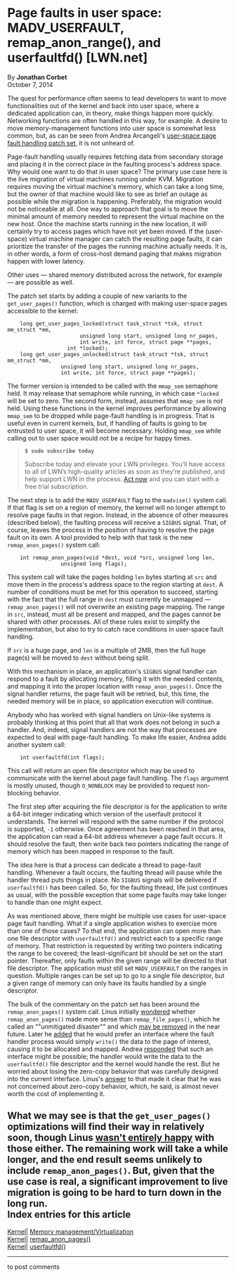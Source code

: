 # Page faults in user space: MADV_USERFAULT, remap_anon_range(), and userfaultfd() [LWN.net]

By **Jonathan Corbet**  
October 7, 2014 

The quest for performance often seems to lead developers to want to move functionalities out of the kernel and back into user space, where a dedicated application can, in theory, make things happen more quickly. Networking functions are often handled in this way, for example. A desire to move memory-management functions into user space is somewhat less common, but, as can be seen from Andrea Arcangeli's [user-space page fault handling patch set](/Articles/614881/), it is not unheard of. 

Page-fault handling usually requires fetching data from secondary storage and placing it in the correct place in the faulting process's address space. Why would one want to do that in user space? The primary use case here is the live migration of virtual machines running under KVM. Migration requires moving the virtual machine's memory, which can take a long time, but the owner of that machine would like to see as brief an outage as possible while the migration is happening. Preferably, the migration would not be noticeable at all. One way to approach that goal is to move the minimal amount of memory needed to represent the virtual machine on the new host. Once the machine starts running in the new location, it will certainly try to access pages which have not yet been moved. If the (user-space) virtual machine manager can catch the resulting page faults, it can prioritize the transfer of the pages the running machine actually needs. It is, in other words, a form of cross-host demand paging that makes migration happen with lower latency. 

Other uses — shared memory distributed across the network, for example — are possible as well. 

The patch set starts by adding a couple of new variants to the `get_user_pages()` function, which is charged with making user-space pages accessible to the kernel: 
    
    
        long get_user_pages_locked(struct task_struct *tsk, struct mm_struct *mm,
    		               unsigned long start, unsigned long nr_pages,
    	    		       int write, int force, struct page **pages,
    			       int *locked);
        long get_user_pages_unlocked(struct task_struct *tsk, struct mm_struct *mm,
    				 unsigned long start, unsigned long nr_pages,
    				 int write, int force, struct page **pages);
    

The former version is intended to be called with the `mmap_sem` semaphore held. It may release that semaphore while running, in which case `*locked` will be set to zero. The second form, instead, assumes that `mmap_sem` is _not_ held. Using these functions in the kernel improves performance by allowing `mmap_sem` to be dropped while page-fault handling is in progress. That is useful even in current kernels, but, if handling of faults is going to be entrusted to user space, it will become necessary. Holding `mmap_sem` while calling out to user space would not be a recipe for happy times. 

> **`$ sudo subscribe today`**
> 
> Subscribe today and elevate your LWN privileges. You’ll have access to all of LWN’s high-quality articles as soon as they’re published, and help support LWN in the process. [Act now](https://lwn.net/Promo/nst-sudo/claim) and you can start with a free trial subscription. 

The next step is to add the `MADV_USERFAULT` flag to the `madvise()` system call. If that flag is set on a region of memory, the kernel will no longer attempt to resolve page faults in that region. Instead, in the absence of other measures (described below), the faulting process will receive a `SIGBUS` signal. That, of course, leaves the process in the position of having to resolve the page fault on its own. A tool provided to help with that task is the new `remap_anon_pages()` system call: 
    
    
        int remap_anon_pages(void *dest, void *src, unsigned long len,
        			 unsigned long flags);
    

This system call will take the pages holding `len` bytes starting at `src` and move them in the process's address space to the region starting at `dest`. A number of conditions must be met for this operation to succeed, starting with the fact that the full range in `dest` must currently be unmapped — `remap_anon_pages()` will not overwrite an existing page mapping. The range in `src`, instead, must all be present and mapped, and the pages cannot be shared with other processes. All of these rules exist to simplify the implementation, but also to try to catch race conditions in user-space fault handling. 

If `src` is a huge page, and `len` is a multiple of 2MB, then the full huge page(s) will be moved to `dest` without being split. 

With this mechanism in place, an application's `SIGBUS` signal handler can respond to a fault by allocating memory, filling it with the needed contents, and mapping it into the proper location with `remap_anon_pages()`. Once the signal handler returns, the page fault will be retried, but, this time, the needed memory will be in place, so application execution will continue. 

Anybody who has worked with signal handlers on Unix-like systems is probably thinking at this point that all that work does not belong in such a handler. And, indeed, signal handlers are not the way that processes are expected to deal with page-fault handling. To make life easier, Andrea adds another system call: 
    
    
        int userfaultfd(int flags);
    

This call will return an open file descriptor which may be used to communicate with the kernel about page fault handling. The `flags` argument is mostly unused, though `O_NONBLOCK` may be provided to request non-blocking behavior. 

The first step after acquiring the file descriptor is for the application to write a 64-bit integer indicating which version of the userfault protocol it understands. The kernel will respond with the same number if the protocol is supported, `-1` otherwise. Once agreement has been reached in that area, the application can read a 64-bit address whenever a page fault occurs. It should resolve the fault, then write back two pointers indicating the range of memory which has been mapped in response to the fault. 

The idea here is that a process can dedicate a thread to page-fault handling. Whenever a fault occurs, the faulting thread will pause while the handler thread puts things in place. No `SIGBUS` signals will be delivered if `userfaultfd()` has been called. So, for the faulting thread, life just continues as usual, with the possible exception that some page faults may take longer to handle than one might expect. 

As was mentioned above, there might be multiple use cases for user-space page fault handling. What if a single application wishes to exercise more than one of those cases? To that end, the application can open more than one file descriptor with `userfaultfd()` and restrict each to a specific range of memory. That restriction is requested by writing two pointers indicating the range to be covered; the least-significant bit should be set on the start pointer. Thereafter, only faults within the given range will be directed to that file descriptor. The application must still set `MADV_USERFAULT` on the ranges in question. Multiple ranges can be set up to go to a single file descriptor, but a given range of memory can only have its faults handled by a single descriptor. 

The bulk of the commentary on the patch set has been around the `remap_anon_pages()` system call. Linus initially [wondered](/Articles/615097/) whether `remap_anon_pages()` made more sense than `remap_file_pages()`, which he called an ""unmitigated disaster"" and which [may be removed](/Articles/597632/) in the near future. Later he [added](/Articles/615228/) that he would prefer an interface where the fault handler process would simply `write()` the data to the page of interest, causing it to be allocated and mapped. Andrea [responded](/Articles/615229/) that such an interface might be possible; the handler would write the data to the `userfaultfd()` file descriptor and the kernel would handle the rest. But he worried about losing the zero-copy behavior that was carefully designed into the current interface. Linus's [answer](/Articles/615231/) to that made it clear that he was not concerned about zero-copy behavior, which, he said, is almost never worth the cost of implementing it. 

What we may see is that the `get_user_pages()` optimizations will find their way in relatively soon, though Linus [wasn't entirely happy](/Articles/615098/) with those either. The remaining work will take a while longer, and the end result seems unlikely to include `remap_anon_pages()`. But, given that the use case is real, a significant improvement to live migration is going to be hard to turn down in the long run.  
Index entries for this article  
---  
[Kernel](/Kernel/Index)| [Memory management/Virtualization](/Kernel/Index#Memory_management-Virtualization)  
[Kernel](/Kernel/Index)| [remap_anon_pages()](/Kernel/Index#remap_anon_pages)  
[Kernel](/Kernel/Index)| [userfaultfd()](/Kernel/Index#userfaultfd)  
  


* * *

to post comments 
